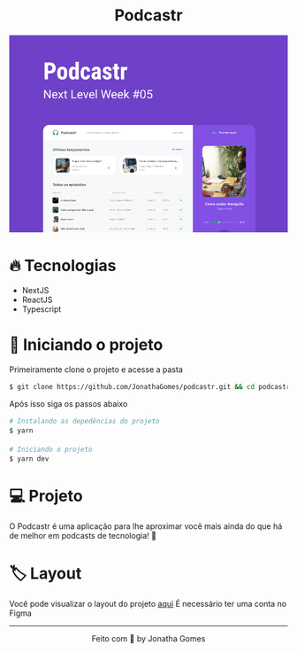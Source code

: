 <h1 align="center">Podcastr</h1>

![Preview da aplicação](.github/preview.png)

# 🔥️ Tecnologias

- NextJS
- ReactJS
- Typescript

# 🚀️ Iniciando o projeto

Primeiramente clone o projeto e acesse a pasta

```bash
$ git clone https://github.com/JonathaGomes/podcastr.git && cd podcastr
```

Após isso siga os passos abaixo

```bash
# Instalando as depedências do projeto
$ yarn

# Iniciando o projeto
$ yarn dev
```

# 💻️ Projeto

O Podcastr é uma aplicação para lhe aproximar você mais ainda do que há de melhor em podcasts de tecnologia! 💜️

# 🏷️ Layout

Você pode visualizar o layout do projeto [aqui](https://www.figma.com/file/MgFV7cEARBinibDQAZ7j4E/Podcastr?node-id=2%3A3)
É necessário ter uma conta no Figma

<hr>

<p align="center">Feito com 💜 by Jonatha Gomes</p>
